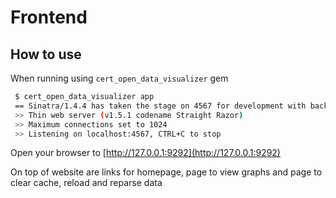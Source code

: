 # Frontend

## How to use

When running using `cert_open_data_visualizer` gem

```bash
 $ cert_open_data_visualizer app
 == Sinatra/1.4.4 has taken the stage on 4567 for development with backup from Thin
 >> Thin web server (v1.5.1 codename Straight Razor)
 >> Maximum connections set to 1024
 >> Listening on localhost:4567, CTRL+C to stop
```
Open your browser to [http://127.0.0.1:9292](http://127.0.0.1:9292)

On top of website are links for homepage, page to view graphs and page to clear cache, reload and reparse data
